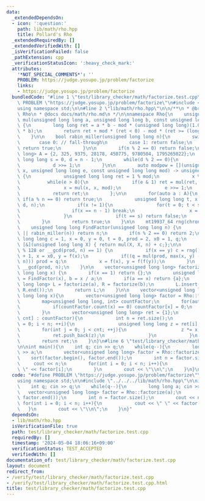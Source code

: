 ```yaml
---
data:
  _extendedDependsOn:
  - icon: ':question:'
    path: lib/math/rho.hpp
    title: Pollard's Rho
  _extendedRequiredBy: []
  _extendedVerifiedWith: []
  _isVerificationFailed: false
  _pathExtension: cpp
  _verificationStatusIcon: ':heavy_check_mark:'
  attributes:
    '*NOT_SPECIAL_COMMENTS*': ''
    PROBLEM: https://judge.yosupo.jp/problem/factorize
    links:
    - https://judge.yosupo.jp/problem/factorize
  bundledCode: "#line 1 \"test/library_checker/math/factorize.test.cpp\"\n#define\
    \ PROBLEM \"https://judge.yosupo.jp/problem/factorize\"\n#include <bits/stdc++.h>\n\
    using namespace std;\n\n#line 2 \"lib/math/rho.hpp\"\n\n/**\n * @brief Pollard's\
    \ Rho\n * @docs docs/math/rho.md\n */\n\nnamespace Rho{\n    unsigned long long\
    \ mul(unsigned long long a, unsigned long long b, const unsigned long long mod)\
    \ {\n        long long ret = a * b - mod * (unsigned long long)(1.0L / mod * a\
    \ * b);\n        return ret + mod * (ret < 0) - mod * (ret >= (long long) mod);\n\
    \    }\n\n    bool rabin_miller(unsigned long long n){\n        switch(n){\n \
    \       case 0: // fall-through\n        case 1: return false;\n        case 2:\
    \ return true;\n        }\n\n        if(n % 2 == 0) return false;\n        vector<long\
    \ long> A = {2, 325, 9375, 28178, 450775, 9780504, 1795265022};\n        unsigned\
    \ long long s = 0, d = n - 1;\n        while(d % 2 == 0){\n            s++;\n\
    \            d >>= 1;\n        }\n\n        auto modpow = [](unsigned long long\
    \ x, unsigned long long e, const unsigned long long mod) -> unsigned long long\
    \ {\n            unsigned long long ret = 1 % mod;\n            x %= mod;\n  \
    \          while(e > 0){\n                if(e & 1) ret = mul(ret, x, mod);\n\
    \                x = mul(x, x, mod);\n                e >>= 1;\n            }\n\
    \            return ret;\n        };\n\n        for(auto a : A){\n           \
    \ if(a % n == 0) return true;\n            unsigned long long t, x = modpow(a,\
    \ d, n);\n            if(x != 1){\n                for(t = 0; t < s; ++t){\n \
    \                   if(x == n - 1) break;\n                    x = mul(x, x, n);\n\
    \                }\n                if(t == s) return false;\n            }\n\
    \        }\n        return true;\n    }\n\n    mt19937_64 rng(chrono::system_clock::now().time_since_epoch().count());\n\
    \    unsigned long long FindFactor(unsigned long long n) {\n        if(n == 1\
    \ || rabin_miller(n)) return n;\n        if(n % 2 == 0) return 2;\n        unsigned\
    \ long long c = 1, x = 0, y = 0, t = 0, prod = 2, x0 = 1, q;\n        auto f =\
    \ [&](unsigned long long X) { return mul(X, X, n) + c;};\n\n        while(t++\
    \ % 128 or __gcd(prod, n) == 1) {\n            if(x == y) c = rng() % (n - 1)\
    \ + 1, x = x0, y = f(x);\n            if((q = mul(prod, max(x, y) - min(x, y),\
    \ n))) prod = q;\n            x = f(x), y = f(f(y));\n        }\n        return\
    \ __gcd(prod, n);\n    }\n\n    vector<unsigned long long> factorize(unsigned\
    \ long long x) {\n        if(x == 1) return {};\n        unsigned long long a\
    \ = FindFactor(x), b = x / a;\n        if(a == x) return {a};\n        vector<unsigned\
    \ long long> L = factorize(a), R = factorize(b);\n        L.insert(L.end(), R.begin(),\
    \ R.end());\n        return L;\n    }\n\n    vector<unsigned long long> divisor(unsigned\
    \ long long x){\n        vector<unsigned long long> factor = Rho::factorize(x);\n\
    \        map<unsigned long long, int> countFactor;\n        for(auto x : factor){\n\
    \            if(countFactor.count(x) == 0) countFactor[x] = 0;\n            countFactor[x]++;\n\
    \        }\n        vector<unsigned long long> ret = {1};\n        for(auto [x,\
    \ cnt] : countFactor){\n            int n = ret.size();\n            for(int i\
    \ = 0; i < n; ++i){\n                unsigned long long z = ret[i];\n        \
    \        for(int j = 0; j < cnt; ++j){\n                    z *= x;\n        \
    \            ret.push_back(z);\n                }\n            }\n        }\n\
    \        return ret;\n    }\n}\n#line 6 \"test/library_checker/math/factorize.test.cpp\"\
    \n\nint main(){\n    int q; cin >> q;\n    while(q--){\n        long long a; cin\
    \ >> a;\n        vector<unsigned long long> factor = Rho::factorize(a);\n    \
    \    sort(factor.begin(), factor.end());\n        int n = factor.size();\n   \
    \     cout << n;\n        for(int i = 0; i < n; i++){\n            cout << \"\
    \ \" << factor[i];\n        }\n        cout << \"\\n\";\n    }\n}\n"
  code: "#define PROBLEM \"https://judge.yosupo.jp/problem/factorize\"\n#include <bits/stdc++.h>\n\
    using namespace std;\n\n#include \"../../../lib/math/rho.hpp\"\n\nint main(){\n\
    \    int q; cin >> q;\n    while(q--){\n        long long a; cin >> a;\n     \
    \   vector<unsigned long long> factor = Rho::factorize(a);\n        sort(factor.begin(),\
    \ factor.end());\n        int n = factor.size();\n        cout << n;\n       \
    \ for(int i = 0; i < n; i++){\n            cout << \" \" << factor[i];\n     \
    \   }\n        cout << \"\\n\";\n    }\n}"
  dependsOn:
  - lib/math/rho.hpp
  isVerificationFile: true
  path: test/library_checker/math/factorize.test.cpp
  requiredBy: []
  timestamp: '2024-05-04 18:06:16+09:00'
  verificationStatus: TEST_ACCEPTED
  verifiedWith: []
documentation_of: test/library_checker/math/factorize.test.cpp
layout: document
redirect_from:
- /verify/test/library_checker/math/factorize.test.cpp
- /verify/test/library_checker/math/factorize.test.cpp.html
title: test/library_checker/math/factorize.test.cpp
---
```

